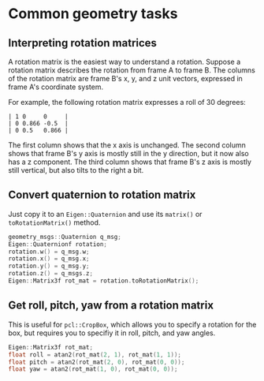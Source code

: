 # Common geometry tasks

## Interpreting rotation matrices
A rotation matrix is the easiest way to understand a rotation.
Suppose a rotation matrix describes the rotation from frame A to frame B.
The columns of the rotation matrix are frame B's x, y, and z unit vectors, expressed in frame A's coordinate system.

For example, the following rotation matrix expresses a roll of 30 degrees:
```
| 1 0     0     |
| 0 0.866 -0.5  |
| 0 0.5   0.866 |
```

The first column shows that the x axis is unchanged.
The second column shows that frame B's y axis is mostly still in the y direction, but it now also has a z component.
The third column shows that frame B's z axis is mostly still vertical, but also tilts to the right a bit.

## Convert quaternion to rotation matrix
Just copy it to an `Eigen::Quaternion` and use its `matrix()` or `toRotationMatrix()` method.
```cpp
geometry_msgs::Quaternion q_msg;
Eigen::Quaternionf rotation;
rotation.w() = q_msg.w;
rotation.x() = q_msg.x;
rotation.y() = q_msg.y;
rotation.z() = q_msgs.z;
Eigen::Matrix3f rot_mat = rotation.toRotationMatrix();
```

## Get roll, pitch, yaw from a rotation matrix
This is useful for `pcl::CropBox`, which allows you to specify a rotation for the box, but requires you to specifiy it in roll, pitch, and yaw angles.

```cpp
Eigen::Matrix3f rot_mat;
float roll = atan2(rot_mat(2, 1), rot_mat(1, 1));
float pitch = atan2(rot_mat(2, 0), rot_mat(0, 0));
float yaw = atan2(rot_mat(1, 0), rot_mat(0, 0));
```

